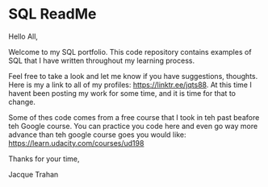 # SQL ReadMe


Hello All,

Welcome to my SQL portfolio. This code repository contains examples of SQL that I have written throughout my learning process.

Feel free to take a look and let me know if you have suggestions, thoughts. Here is my a link to all of my profiles: https://linktr.ee/jqts88. 
At this time I havent been posting my work for some time, and it is time for that to change. 

Some of thes code comes from a free course that I took in teh past beafore teh Google course. You can practice you code here and even go way more advance than teh google course goes you would like: https://learn.udacity.com/courses/ud198

Thanks for your time,

Jacque Trahan

